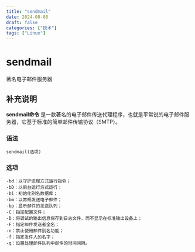 ```yaml
---
title: "sendmail"
date: 2024-08-08
draft: false
categories: ["技术"]
tags: ["Linux"]
---
```

sendmail
===

著名电子邮件服务器

## 补充说明

**sendmail命令** 是一款著名的电子邮件传送代理程序，也就是平常说的电子邮件服务器，它基于标准的简单邮件传输协议（SMTP）。

### 语法

```shell
sendmail(选项)
```

### 选项

```shell
-bd：以守护进程方式运行指令；
-bD：以前台运行方式运行；
-bi：初始化别名数据库；
-bm：以常规发送电子邮件；
-bp：显示邮件的发送队列；
-C：指定配置文件；
-D：将调试的输出信息保存到日志文件，而不显示在标准输出设备上；
-F：指定邮件发送者全名；
-n：禁止使用邮件别名功能；
-f：指定发件人的名字；
-q：设置处理邮件队列中邮件的时间间隔。
```



